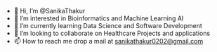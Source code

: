 - 👋 Hi, I’m @SanikaThakur
- 👀 I’m interested in Bioinformatics and Machine Learning AI
- 🌱 I’m currently learning Data Science and Software Development
- 💞️ I’m looking to collaborate on Healthcare Projects and applications
- 📫 How to reach me drop a mail at sanikathakur0202@gmail.com

<!---
SanikaThakur/SanikaThakur is a ✨ special ✨ repository because its `README.md` (this file) appears on your GitHub profile.
You can click the Preview link to take a look at your changes.
--->
